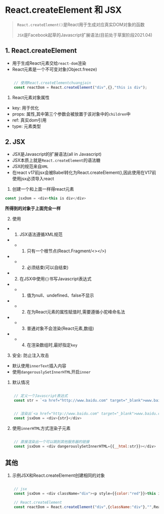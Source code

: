 # React.createElement 和 JSX

> `React.createElement()`是React用于生成对应真实DOM对象的函数
> 
> `JSX`是Facebook起草的Javascript扩展语法(目前处于草案阶段2021.04)


## 1. React.createElement

- 用于生成React元素交给`react-dom`渲染
- React元素是一个不可变对象(Object.freeze)

```js

    // 使用React.createElementchuangjain
    const reactDom = React.createElement("div",{},"this is div");

```

1. React元素对象属性

- key: 用于优化
- props: 属性,其中第三个参数会被放置于该对象中的`children`中
- ref: 真实dom引用
- type: 元素类型

## 2. JSX

- JSX是Javascript的扩展语法(all in Javascript)
- JSX本质上就是`React.createElement`的语法糖
- JSX的规范来自`XML`
- 在react v17前jsx会被Babel转化为React.createElement(),因此使用在V17前使用jsx必须导入react

1. 创建一个和上面一样得react元素

```js
const jsxDom = <div>this is div</div>
```

**所得到的对象于上面完全一样**

2. 使用

- 1. JSX语法遵循XML规范
- - 1. 只有一个根节点(React.Fragment/<></>)
- - 2. 必须结束(可以自结束)
- 2.  在JSX中使用`{}`书写Javascript表达式
- - 1. 值为null、undefined、false不显示
- - 2. 在为React元素的属性赋值时,需要遵循小驼峰命名法
- - 3. 普通对象不会渲染(React元素,数组)
- - 4. 在渲染数组时,最好指定`key`

3. 安全: 防止注入攻击

- 默认使用`innerText`插入内容
- 使用`dangerouslySetInnerHTML`开启`inner`
  
1. 默认情况

```js

    // 定义一个Javascript表达式
    const str = `<a href="http://www.baidu.com" target="_blank">www.baidu.com</a>`

```

```js

    // 渲染出`<a href="http://www.baidu.com" target="_blank">www.baidu.com</a>`字符串在页面上,没有任何危险
    const jsxDom = <div>{str}</div>

```

2. 使用`innerHTML`方式渲染子元素



```js

    // 直接渲染出一个可以跳到其他服务器的链接
    const jsxDom = <div dangerouslySetInnerHTML={{__html:str}}></div>

```

## 其他

1. 示例JSX和React.createElement创建相同的对象

```js

    // jsx
    const jsxDom = <div className="div"><p style={{color:"red"}}>this is p element</p><span>this is span element</span></div>

    // React.createElement
    const reactDom = React.createElement("div",{className:"div"},"",React.createElement("p",{style:{color:"yellow"}},"this is p element"),React.createElement("p",{},"this is span element"))

```

